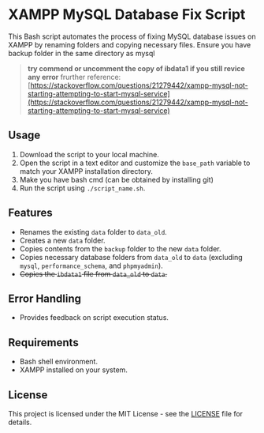 
# XAMPP MySQL Database Fix Script

This Bash script automates the process of fixing MySQL database issues on XAMPP by renaming folders and copying necessary files. Ensure you have backup folder in the same directory as mysql

> **try commend or uncomment the copy of ibdata1 if you still revice any error**
> frurther reference:
> [https://stackoverflow.com/questions/21279442/xampp-mysql-not-starting-attempting-to-start-mysql-service](https://stackoverflow.com/questions/21279442/xampp-mysql-not-starting-attempting-to-start-mysql-service)

## Usage

1. Download the script to your local machine.
2. Open the script in a text editor and customize the `base_path` variable to match your XAMPP installation directory.
3. Make you have bash cmd (can be obtained by installing git)
4. Run the script using `./script_name.sh`.

## Features

- Renames the existing `data` folder to `data_old`.
- Creates a new `data` folder.
- Copies contents from the `backup` folder to the new `data` folder.
- Copies necessary database folders from `data_old` to `data` (excluding `mysql`, `performance_schema`, and `phpmyadmin`).
- ~~Copies the `ibdata1` file from `data_old` to `data`.~~

## Error Handling

- Provides feedback on script execution status.

## Requirements

- Bash shell environment.
- XAMPP installed on your system.

## License

This project is licensed under the MIT License - see the [LICENSE](LICENSE) file for details.
